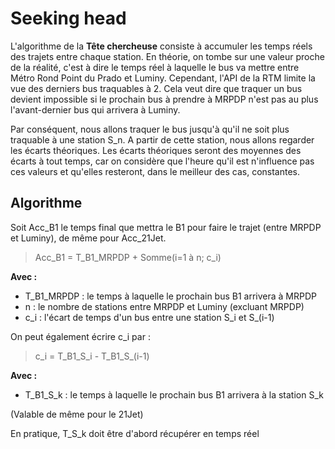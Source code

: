 # Seeking head

L'algorithme de la **Tête chercheuse** consiste à accumuler les temps réels des trajets entre chaque station.
En théorie, on tombe sur une valeur proche de la réalité, c'est à dire le temps réel à laquelle le bus va mettre entre Métro Rond Point du Prado et Luminy. Cependant, l'API de la RTM limite la vue des derniers bus traquables à 2. Cela veut dire que traquer un bus devient impossible si le prochain bus à prendre à MRPDP n'est pas au plus l'avant-dernier bus qui arrivera à Luminy.

Par conséquent, nous allons traquer le bus jusqu'à qu'il ne soit plus traquable à une station S_n. A partir de cette station, nous allons regarder les écarts théoriques. Les écarts théoriques seront des moyennes des écarts à tout temps, car on considère que l'heure qu'il est n'influence pas ces valeurs et qu'elles resteront, dans le meilleur des cas, constantes.

## Algorithme

Soit Acc_B1 le temps final que mettra le B1 pour faire le trajet (entre MRPDP et Luminy), de même pour Acc_21Jet.

> Acc_B1 = T_B1_MRPDP + Somme(i=1 à n; c_i)

__Avec :__
- T_B1_MRPDP : le temps à laquelle le prochain bus B1 arrivera à MRPDP
- n : le nombre de stations entre MRPDP et Luminy (excluant MRPDP)
- c_i : l'écart de temps d'un bus entre une station S_i et S_(i-1)

On peut également écrire c_i par :

> c_i = T_B1_S_i - T_B1_S_(i-1)

__Avec :__
- T_B1_S_k : le temps à laquelle le prochain bus B1 arrivera à la station S_k

(Valable de même pour le 21Jet)

En pratique, T_S_k doit être d'abord récupérer en temps réel